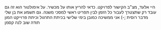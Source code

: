 היי אלעד, מצ"ב הקישור לפרויקט. כדאי להריץ אותו על מכשיר.  על אימולטור הוא זה גם עובד רק שתצטרך לעבור כל הזמן לבין תפריט ראשי למסכי משנה. גם תשמע את בן שלי מדבר רוסית ;-)
אני ממשיכה כמובן בימי שלישי בכיתת התרגול וכיתת פרוייקט
המון תודה שוב
לנה קסמן  
